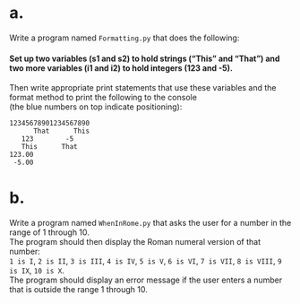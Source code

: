 # a.  
Write a program named `Formatting.py` that does the following:  
#### Set up two variables (s1 and s2) to hold strings (“This” and “That”) and two more variables (i1 and i2) to hold integers (123 and -5).  
Then write appropriate print statements that use these variables and the format method to print the following to the console  
(the blue numbers on top indicate positioning):
```
12345678901234567890
      That      This
   123        -5    
   This      That   
123.00
 -5.00 
```  

# b.  
Write a program named `WhenInRome.py` that asks the user for a number in the range of 1 through 10.  
The program should then display the Roman numeral version of that number:  
`1 is I`, `2 is II`, `3 is III`, `4 is IV`, `5 is V`, `6 is VI`, `7 is VII`, `8 is VIII`, `9 is IX`, `10 is X`.  
The program should display an error message if the user enters a number that is outside the range 1 through 10.
